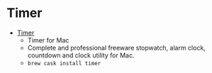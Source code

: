 # Timer
- [Timer](https://www.apimac.com/mac/timer/)
  -  Timer for Mac
  - Complete and professional freeware stopwatch, alarm clock, countdown and clock utility for Mac.
  - `brew cask install timer`
